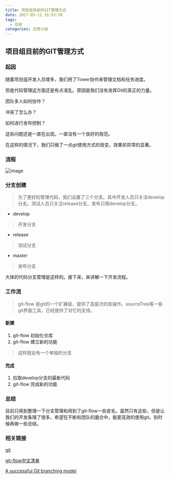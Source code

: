 ```yaml
---
title: 项目组目前的GIT管理方式
date: 2017-05-11 15:53:58
tags:
  - 总结
categories: 日常小结
---
```


## 项目组目前的GIT管理方式

### 起因

随着项目组开发人员增多，我们用了Tower协作来管理文档和任务进度。

但是代码管理这方面还是有点凌乱。原因是我们没有发挥Git的真正的力量。

团队多人如何协作？

冲突了怎么办？

如何进行发布控制？

这些问题还是一直在出现。一直没有一个良好的规范。

在这样的情况下，我们只做了一点git使用方式的改变，效果却异常的显著。

### 流程
![image](http://upload-images.jianshu.io/upload_images/1089029-08301c5a2477a4fe.png?imageMogr2/auto-orient/strip%7CimageView2/2/w/1240)

### 分支创建
> 为了更好的管理代码，我们设置了三个分支。其中开发人员只关注develop分支。测试人员只关注release分支。发布只用develop分支。

+ develop
> 开发分支
+ release
> 测试分支
+ master
> 发布分支

大体的代码分支管理是这样的。接下来，来讲解一下开发流程。

### 工作流

> git-flow 是git的一个扩展级，提供了高层次的库操作。sourceTree等一些git界面工具，已经提供了对它的支持。

#### 新建
1. git-flow 初始化仓库
2. git-flow 建立新的功能
> 这样就会有一个单独的分支

#### 完成
1. 拉取develop分支的最新代码
2. git-flow 完成新的功能

### 总结

目前只用到整理一下分支管理和用到了git-flow一些皮毛。虽然只有这些，但是让我们的开发条理了很多，希望在不断和团队的磨合中，能更高效的使用git。到时候再做一些总结。

### 相关链接

[git](https://github.com/xirong/my-git/blob/master/ixirong.com.md)

[git-flow中文清单](http://danielkummer.github.io/git-flow-cheatsheet/index.zh_CN.html)

[A successful Git branching model](http://nvie.com/posts/a-successful-git-branching-model/)